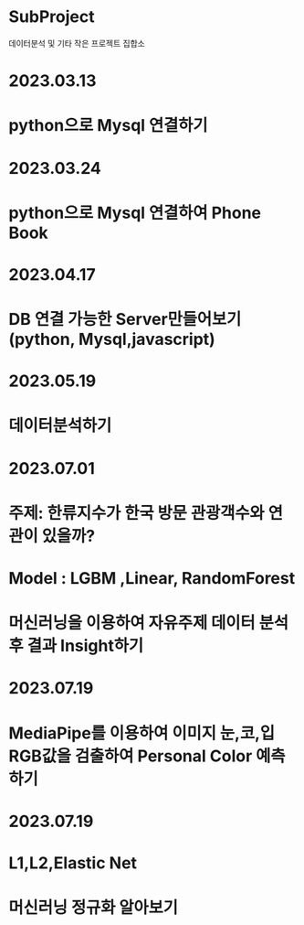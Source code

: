 # SubProject
데이터분석 및 기타 작은 프로젝트 집합소

# 2023.03.13 
# python으로 Mysql 연결하기


# 2023.03.24
# python으로 Mysql 연결하여 Phone Book

# 2023.04.17
# DB 연결 가능한 Server만들어보기 (python, Mysql,javascript)

# 2023.05.19
# 데이터분석하기 

# 2023.07.01
# 주제: 한류지수가 한국 방문 관광객수와 연관이 있을까? 
# Model : LGBM ,Linear, RandomForest
# 머신러닝을 이용하여 자유주제 데이터 분석 후 결과 Insight하기

# 2023.07.19
# MediaPipe를 이용하여 이미지 눈,코,입 RGB값을 검출하여 Personal Color 예측하기

# 2023.07.19
# L1,L2,Elastic Net 
# 머신러닝 정규화 알아보기 


